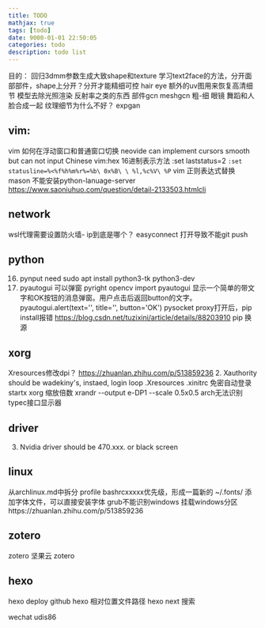 ```yaml
---
title: TODO
mathjax: true
tags: [todo]
date: 9000-01-01 22:50:05
categories: todo
description: todo list
---
```




目的：
回归3dmm参数生成大致shape和texture
学习text2face的方法，分开面部部件，shape上分开？分开才能精细可控
hair eye
额外的uv图用来恢复高清细节
模型去除光照渲染
反射率之类的东西
部件gcn
meshgcn
粗-细
眼镜
舞蹈和人脸合成一起
纹理细节为什么不好？
expgan



## vim:
vim 如何在浮动窗口和普通窗口切换
neovide can implement cursors smooth but can not input Chinese
vim:hex 16进制表示方法
:set laststatus=2
`:set statusline=%<%f%h%m%r%=%b\ 0x%B\ \ %l,%c%V\ %P`
vim 正则表达式替换
mason 不能安装python-lanuage-server https://www.saoniuhuo.com/question/detail-2133503.htmlcli

## network
wsl代理需要设置防火墙- ip到底是哪个？
easyconnect 打开导致不能git push

## python
16. pynput need sudo apt install python3-tk python3-dev
17. pyautogui 可以弹窗
pyright opencv
import pyautogui
显示一个简单的带文字和OK按钮的消息弹窗。用户点击后返回button的文字。
pyautogui.alert(text='', title='', button='OK')
pysocket
proxy打开后，pip install报错 https://blog.csdn.net/tuzixini/article/details/88203910
pip 换源



## xorg
Xresources修改dpi？
https://zhuanlan.zhihu.com/p/513859236
2. Xauthority should be wadekiny's, instaed, login loop
.Xresources 
.xinitrc
免密自动登录 startx
xorg 缩放倍数
xrandr --output e-DP1 --scale 0.5x0.5
arch无法识别typec接口显示器

## driver
3. Nvidia driver should be 470.xxx. or black screen




## linux
从archlinux.md中拆分 profile bashrcxxxxx优先级，形成一篇新的
~/.fonts/ 添加字体文件，可以直接安装字体
grub不能识别windows
挂载windows分区https://zhuanlan.zhihu.com/p/513859236




## zotero
zotero
坚果云 zotero




## hexo
hexo deploy github
hexo 相对位置文件路径
hexo next  搜索


wechat udis86
